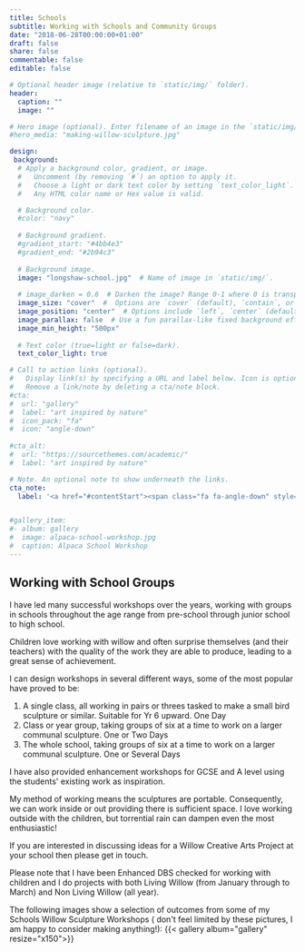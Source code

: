 ```yaml
---
title: Schools
subtitle: Working with Schools and Community Groups
date: "2018-06-28T00:00:00+01:00"
draft: false
share: false
commentable: false
editable: false

# Optional header image (relative to `static/img/` folder).
header:
  caption: ""
  image: ""

# Hero image (optional). Enter filename of an image in the `static/img/` folder.
#hero_media: "making-willow-sculpture.jpg"

design:
 background:
  # Apply a background color, gradient, or image.
  #   Uncomment (by removing `#`) an option to apply it.
  #   Choose a light or dark text color by setting `text_color_light`.
  #   Any HTML color name or Hex value is valid.

  # Background color.
  #color: "navy"
  
  # Background gradient.
  #gradient_start: "#4bb4e3"
  #gradient_end: "#2b94c3"
  
  # Background image.
  image: "longshaw-school.jpg"  # Name of image in `static/img/`.
   
  # image_darken = 0.6  # Darken the image? Range 0-1 where 0 is transparent and 1 is opaque.
  image_size: "cover"  #  Options are `cover` (default), `contain`, or `actual` size.
  image_position: "center"  # Options include `left`, `center` (default), or `right`.
  image_parallax: false  # Use a fun parallax-like fixed background effect? true/false
  image_min_height: "500px"
  
  # Text color (true=light or false=dark).
  text_color_light: true

# Call to action links (optional).
#   Display link(s) by specifying a URL and label below. Icon is optional for `[cta]`.
#   Remove a link/note by deleting a cta/note block.
#cta:
#  url: "gallery"
#  label: "art inspired by nature"
#  icon_pack: "fa"
#  icon: "angle-down"
  
#cta_alt:
#  url: "https://sourcethemes.com/academic/"
#  label: "art inspired by nature"

# Note. An optional note to show underneath the links.
cta_note:
  label: '<a href="#contentStart"><span class="fa fa-angle-down" style="padding-top:200px;font-size:2.5em;">&nbsp;</span></a>'


#gallery_item:
#- album: gallery
#  image: alpaca-school-workshop.jpg
#  caption: Alpaca School Workshop
---
```

## Working with School Groups
I have led many successful workshops over the years, working with groups in schools throughout the age range 
from pre-school through junior school to high school.

Children love working with willow and often surprise themselves (and their teachers) with the quality 
of the work they are able to produce, leading to a great sense of achievement.

I can design workshops in several different ways, some of the most popular have proved to be:

1. A single class, all working in pairs or threes tasked to make a small bird sculpture or similar. Suitable for Yr 6 upward. One Day
2. Class or year group, taking groups of six at a time to work on a larger communal sculpture. One or Two Days
3. The whole school, taking groups of six at a time to work on a larger communal sculpture. One or Several Days

I have also provided enhancement workshops for GCSE and A level using the students' existing work as inspiration.

My method of working means the sculptures are portable. Consequently, we can work inside or out 
providing there is sufficient space. I love working outside with the children, but torrential 
rain can dampen even the most enthusiastic!

If you are interested in discussing ideas for a Willow Creative Arts Project at your school 
then please get in touch.

Please note that I have been Enhanced DBS checked for working with children and I do 
projects with both Living Willow (from January through to March) and Non Living Willow (all year).

The following images show a selection of outcomes from some of my Schools 
Willow Sculpture Workshops ( don't feel limited by these pictures, I am happy to 
consider making anything!):
{{< gallery album="gallery" resize="x150">}}
